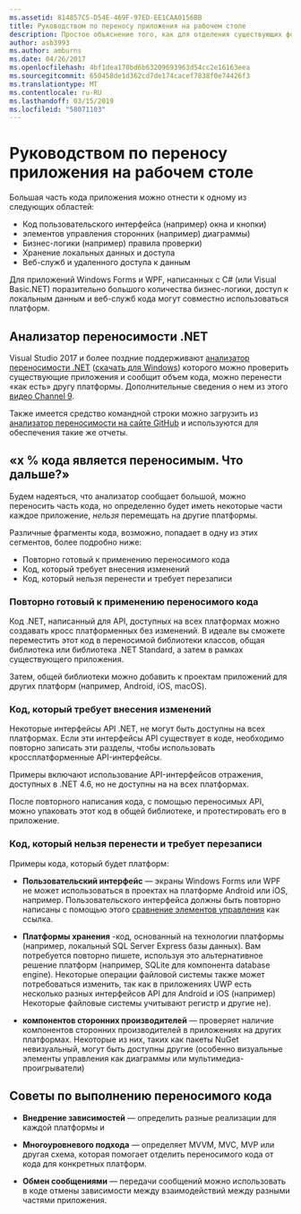 ```yaml
---
ms.assetid: 814857C5-D54E-469F-97ED-EE1CAA0156BB
title: Руководством по переносу приложения на рабочем столе
description: Простое объяснение того, как для отделения существующих форм Windows или приложениях WPF для создания кросс платформенные приложения под управлением macOS, iOS, Android, а также универсальной платформы Windows и Windows 10.
author: asb3993
ms.author: amburns
ms.date: 04/26/2017
ms.openlocfilehash: 4bf1dea170bd6b63209693963d54cc2e16163eea
ms.sourcegitcommit: 650458de1d362cd7de174cacef7838f0e74426f3
ms.translationtype: MT
ms.contentlocale: ru-RU
ms.lasthandoff: 03/15/2019
ms.locfileid: "58071103"
---
```

# <a name="desktop-app-porting-guidance"></a>Руководством по переносу приложения на рабочем столе

Большая часть кода приложения можно отнести к одному из следующих областей:

* Код пользовательского интерфейса (например) окна и кнопки)
* элементов управления сторонних (например) диаграммы)
* Бизнес-логики (например) правила проверки)
* Хранение локальных данных и доступа
* Веб-служб и удаленного доступа к данным

Для приложений Windows Forms и WPF, написанных с C# (или Visual Basic.NET) поразительно большого количества бизнес-логики, доступ к локальным данным и веб-служб кода могут совместно использоваться платформ.

## <a name="net-portability-analyzer"></a>Анализатор переносимости .NET

Visual Studio 2017 и более поздние поддерживают [анализатор переносимости .NET](https://docs.microsoft.com/dotnet/articles/standard/portability-analyzer) ([скачать для Windows](https://marketplace.visualstudio.com/items?itemName=ConnieYau.NETPortabilityAnalyzer)) которого можно проверить существующие приложения и сообщит объем кода, можно перенести «как есть» другу платформы. Дополнительные сведения о нем из этого [видео Channel 9](https://channel9.msdn.com/Blogs/Seth-Juarez/A-Brief-Look-at-the-NET-Portability-Analyzer).

Также имеется средство командной строки можно загрузить из [анализатор переносимости на сайте GitHub](https://github.com/Microsoft/dotnet-apiport) и используются для обеспечения такие же отчеты.

## <a name="x-of-my-code-is-portable-what-next"></a>«x % кода является переносимым. Что дальше?»

Будем надеяться, что анализатор сообщает большой, можно переносить часть кода, но определенно будет иметь некоторые части каждое приложение, _нельзя_ перемещать на другие платформы.

Различные фрагменты кода, возможно, попадает в одну из этих сегментов, более подробно ниже:

* Повторно готовый к применению переносимого кода
* Код, который требует внесения изменений
* Код, который нельзя перенести и требует перезаписи

### <a name="re-useable-portable-code"></a>Повторно готовый к применению переносимого кода

Код .NET, написанный для API, доступных на всех платформах можно создавать кросс платформенных без изменений. В идеале вы сможете переместить этот код в переносимой библиотеки классов, общая библиотека или библиотека .NET Standard, а затем в рамках существующего приложения.

Затем, общей библиотеки можно добавить к проектам приложений для других платформ (например, Android, iOS, macOS).

### <a name="code-that-requires-changes"></a>Код, который требует внесения изменений

Некоторые интерфейсы API .NET, не могут быть доступны на всех платформах. Если эти интерфейсы API существует в коде, необходимо повторно записать эти разделы, чтобы использовать кроссплатформенные API-интерфейсы.

Примеры включают использование API-интерфейсов отражения, доступных в .NET 4.6, но не доступны на на всех платформах.

После повторного написания кода, с помощью переносимых API, можно упаковать этот код в общей библиотеке, и протестировать его в приложение.

### <a name="code-that-isnt-portable-and-requires-a-re-write"></a>Код, который нельзя перенести и требует перезаписи

Примеры кода, который будет платформ:

- **Пользовательский интерфейс** — экраны Windows Forms или WPF не может использоваться в проектах на платформе Android или iOS, например. Пользовательского интерфейса должны быть повторно написаны с помощью этого [сравнение элементов управления](~/cross-platform/desktop/controls/index.md) как ссылка.

- **Платформы хранения** -код, основанный на технологии платформы (например, локальный SQL Server Express базы данных). Вам потребуется повторно пишете, используя это альтернативное решение платформ (например, SQLite для компонента database engine).
Некоторые операции файловой системы также может потребоваться изменить, так как в приложениях UWP есть несколько разных интерфейсов API для Android и iOS (например) Некоторые файловые системы учитывают регистр и другие не).

- **компонентов сторонних производителей** — проверяет наличие компонентов сторонних производителей в приложениях на других платформах. Некоторые из них, таких как пакеты NuGet невизуальный, могут быть доступны другие (особенно визуальные элементы управления как диаграммы или мультимедиа-проигрыватели)

## <a name="tips-for-making-code-portable"></a>Советы по выполнению переносимого кода

- **Внедрение зависимостей** — определить разные реализации для каждой платформы и

- **Многоуровневого подхода** — определяет MVVM, MVC, MVP или другая схема, которая помогает отделить переносимого кода от кода для конкретных платформ.

- **Обмен сообщениями** — передачи сообщений можно использовать в коде отмены зависимости между взаимодействий между разными частями приложения.
